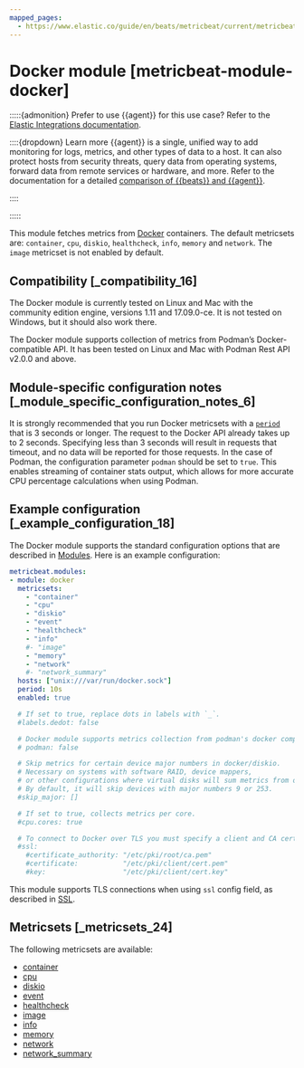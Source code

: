 ```yaml
---
mapped_pages:
  - https://www.elastic.co/guide/en/beats/metricbeat/current/metricbeat-module-docker.html
---
```


# Docker module [metricbeat-module-docker]

:::::{admonition} Prefer to use {{agent}} for this use case?
Refer to the [Elastic Integrations documentation](integration-docs://reference/docker/index.md).

::::{dropdown} Learn more
{{agent}} is a single, unified way to add monitoring for logs, metrics, and other types of data to a host. It can also protect hosts from security threats, query data from operating systems, forward data from remote services or hardware, and more. Refer to the documentation for a detailed [comparison of {{beats}} and {{agent}}](docs-content://reference/fleet/index.md).

::::


:::::


This module fetches metrics from [Docker](https://www.docker.com/) containers. The default metricsets are: `container`, `cpu`, `diskio`, `healthcheck`, `info`, `memory` and `network`. The `image` metricset is not enabled by default.


## Compatibility [_compatibility_16]

The Docker module is currently tested on Linux and Mac with the community edition engine, versions 1.11 and 17.09.0-ce. It is not tested on Windows, but it should also work there.

The Docker module supports collection of metrics from Podman’s Docker-compatible API. It has been tested on Linux and Mac with Podman Rest API v2.0.0 and above.


## Module-specific configuration notes [_module_specific_configuration_notes_6]

It is strongly recommended that you run Docker metricsets with a [`period`](/reference/metricbeat/configuration-metricbeat.md#metricset-period) that is 3 seconds or longer. The request to the Docker API already takes up to 2 seconds. Specifying less than 3 seconds will result in requests that timeout, and no data will be reported for those requests. In the case of Podman, the configuration parameter `podman` should be set to `true`. This enables streaming of container stats output, which allows for more accurate CPU percentage calculations when using Podman.


## Example configuration [_example_configuration_18]

The Docker module supports the standard configuration options that are described in [Modules](/reference/metricbeat/configuration-metricbeat.md). Here is an example configuration:

```yaml
metricbeat.modules:
- module: docker
  metricsets:
    - "container"
    - "cpu"
    - "diskio"
    - "event"
    - "healthcheck"
    - "info"
    #- "image"
    - "memory"
    - "network"
    #- "network_summary"
  hosts: ["unix:///var/run/docker.sock"]
  period: 10s
  enabled: true

  # If set to true, replace dots in labels with `_`.
  #labels.dedot: false

  # Docker module supports metrics collection from podman's docker compatible API. In case of podman set to true.
  # podman: false

  # Skip metrics for certain device major numbers in docker/diskio.
  # Necessary on systems with software RAID, device mappers,
  # or other configurations where virtual disks will sum metrics from other disks.
  # By default, it will skip devices with major numbers 9 or 253.
  #skip_major: []

  # If set to true, collects metrics per core.
  #cpu.cores: true

  # To connect to Docker over TLS you must specify a client and CA certificate.
  #ssl:
    #certificate_authority: "/etc/pki/root/ca.pem"
    #certificate:           "/etc/pki/client/cert.pem"
    #key:                   "/etc/pki/client/cert.key"
```

This module supports TLS connections when using `ssl` config field, as described in [SSL](/reference/metricbeat/configuration-ssl.md).


## Metricsets [_metricsets_24]

The following metricsets are available:

* [container](/reference/metricbeat/metricbeat-metricset-docker-container.md)
* [cpu](/reference/metricbeat/metricbeat-metricset-docker-cpu.md)
* [diskio](/reference/metricbeat/metricbeat-metricset-docker-diskio.md)
* [event](/reference/metricbeat/metricbeat-metricset-docker-event.md)
* [healthcheck](/reference/metricbeat/metricbeat-metricset-docker-healthcheck.md)
* [image](/reference/metricbeat/metricbeat-metricset-docker-image.md)
* [info](/reference/metricbeat/metricbeat-metricset-docker-info.md)
* [memory](/reference/metricbeat/metricbeat-metricset-docker-memory.md)
* [network](/reference/metricbeat/metricbeat-metricset-docker-network.md)
* [network_summary](/reference/metricbeat/metricbeat-metricset-docker-network_summary.md)











